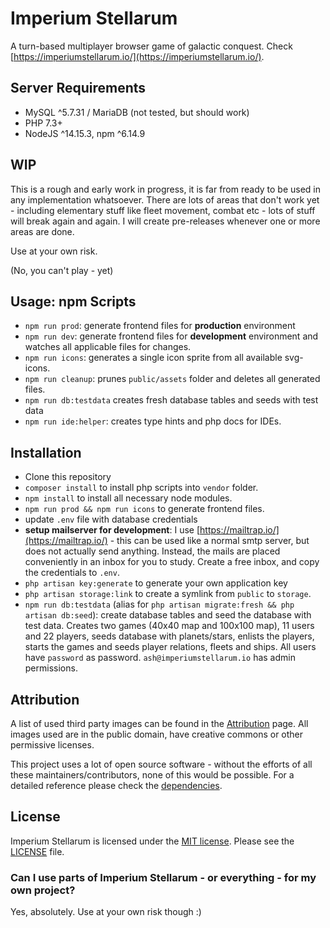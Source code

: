# Imperium Stellarum

A turn-based multiplayer browser game of galactic conquest. Check [https://imperiumstellarum.io/](https://imperiumstellarum.io/).

## Server Requirements

* MySQL ^5.7.31 / MariaDB (not tested, but should work)
* PHP 7.3+
* NodeJS ^14.15.3, npm ^6.14.9

## WIP

This is a rough and early work in progress, it is far from ready to be used in any implementation whatsoever. 
There are lots of areas that don't work yet - including elementary stuff like fleet movement, combat etc - lots of stuff will break again and again. 
I will create pre-releases whenever one or more areas are done.
 
Use at your own risk. 

(No, you can't play - yet)

## Usage: npm Scripts

* `npm run prod`: generate frontend files for **production** environment 
* `npm run dev`: generate frontend files for **development** environment and watches all applicable files for changes.
* `npm run icons`: generates a single icon sprite from all available svg-icons.
* `npm run cleanup`: prunes `public/assets` folder and deletes all generated files.
* `npm run db:testdata` creates fresh database tables and seeds with test data  
* `npm run ide:helper`: creates type hints and php docs for IDEs.

## Installation
- Clone this repository
- `composer install` to install php scripts into `vendor` folder.
- `npm install` to install all necessary node modules.
- `npm run prod && npm run icons` to generate frontend files.
- update `.env` file with database credentials
- **setup mailserver for development**: I use [https://mailtrap.io/](https://mailtrap.io/) - this can be used like a normal smtp server, but does not actually send anything. Instead, the mails are placed conveniently in an inbox for you to study. Create a free inbox, and copy the credentials to `.env`.
- `php artisan key:generate` to generate your own application key
- `php artisan storage:link` to create a symlink from `public` to `storage`.
- `npm run db:testdata` (alias for `php artisan migrate:fresh && php artisan db:seed`): create database tables and seed the database with test data. Creates two games (40x40 map and 100x100 map), 11 users and 22 players, seeds database with planets/stars, enlists the players, starts the games and seeds player relations, fleets and ships. All users have `password` as password. `ash@imperiumstellarum.io` has admin permissions.

## Attribution

A list of used third party images can be found in the [Attribution](./ATTRIBUTION.md) page. All images used are in the public domain, have creative commons or other permissive licenses. 

This project uses a lot of open source software - without the efforts of all these maintainers/contributors, none of this would be possible. For a detailed reference please check the [dependencies](./package.json).

## License

Imperium Stellarum is licensed under the [MIT license](https://opensource.org/licenses/MIT). Please see the [LICENSE](./LICENSE) file. 

### Can I use parts of Imperium Stellarum - or everything - for my own project?

Yes, absolutely. Use at your own risk though :)
